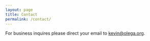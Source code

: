 ```yaml
---
layout: page
title: Contact
permalink: /contact/
---
```


For business inquires please direct your email to kevin@olega.org.